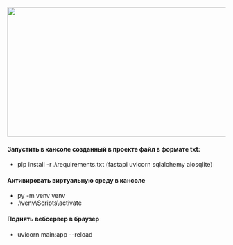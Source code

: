 <div align="center">
  <img src="https://media.giphy.com/media/dWesBcTLavkZuG35MI/giphy.gif" width="600" height="300"/>
</div>

#### Запустить в кансоле созданный в проекте файл в формате txt: 
*  pip install  -r  .\requirements.txt      (fastapi
uvicorn
sqlalchemy
aiosqlite) 
#### Активировать виртуальную среду в кансоле
* py -m venv venv 
*   .\venv\Scripts\activate   
#### Поднять вебсервер в браузер
*  uvicorn main:app --reload    